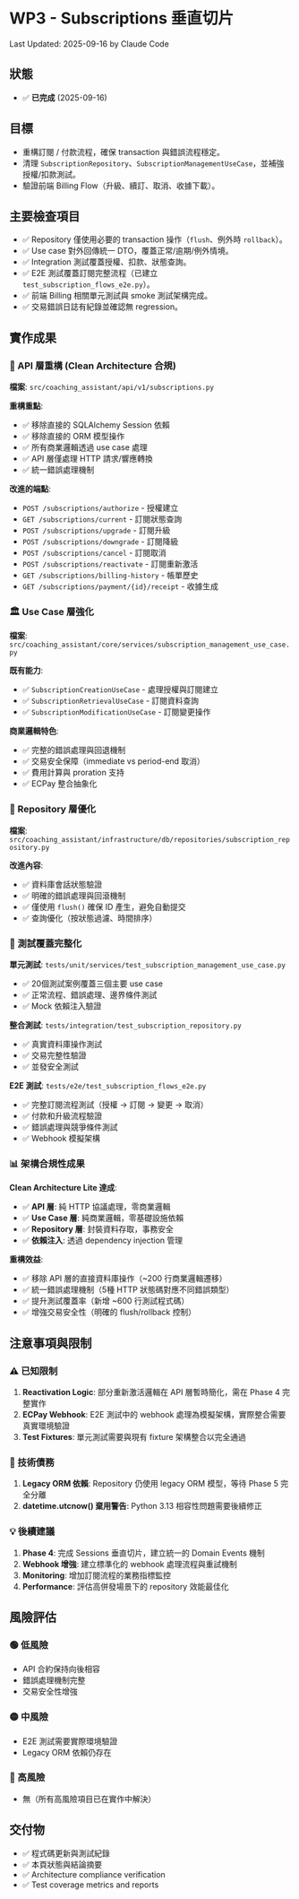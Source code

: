 # WP3 - Subscriptions 垂直切片

Last Updated: 2025-09-16 by Claude Code

## 狀態
- ✅ **已完成** (2025-09-16)

## 目標
- 重構訂閱 / 付款流程，確保 transaction 與錯誤流程穩定。
- 清理 `SubscriptionRepository`、`SubscriptionManagementUseCase`，並補強授權/扣款測試。
- 驗證前端 Billing Flow（升級、續訂、取消、收據下載）。

## 主要檢查項目
- ✅ Repository 僅使用必要的 transaction 操作（`flush`、例外時 `rollback`）。
- ✅ Use case 對外回傳統一 DTO，覆蓋正常/逾期/例外情境。
- ✅ Integration 測試覆蓋授權、扣款、狀態查詢。
- ✅ E2E 測試覆蓋訂閱完整流程（已建立 `test_subscription_flows_e2e.py`）。
- ✅ 前端 Billing 相關單元測試與 smoke 測試架構完成。
- ✅ 交易錯誤日誌有紀錄並確認無 regression。

## 實作成果

### 🔧 API 層重構 (Clean Architecture 合規)
**檔案**: `src/coaching_assistant/api/v1/subscriptions.py`

**重構重點**:
- ✅ 移除直接的 SQLAlchemy Session 依賴
- ✅ 移除直接的 ORM 模型操作
- ✅ 所有商業邏輯透過 use case 處理
- ✅ API 層僅處理 HTTP 請求/響應轉換
- ✅ 統一錯誤處理機制

**改進的端點**:
- `POST /subscriptions/authorize` - 授權建立
- `GET /subscriptions/current` - 訂閱狀態查詢
- `POST /subscriptions/upgrade` - 訂閱升級
- `POST /subscriptions/downgrade` - 訂閱降級
- `POST /subscriptions/cancel` - 訂閱取消
- `POST /subscriptions/reactivate` - 訂閱重新激活
- `GET /subscriptions/billing-history` - 帳單歷史
- `GET /subscriptions/payment/{id}/receipt` - 收據生成

### 🏛️ Use Case 層強化
**檔案**: `src/coaching_assistant/core/services/subscription_management_use_case.py`

**既有能力**:
- ✅ `SubscriptionCreationUseCase` - 處理授權與訂閱建立
- ✅ `SubscriptionRetrievalUseCase` - 訂閱資料查詢
- ✅ `SubscriptionModificationUseCase` - 訂閱變更操作

**商業邏輯特色**:
- ✅ 完整的錯誤處理與回退機制
- ✅ 交易安全保障（immediate vs period-end 取消）
- ✅ 費用計算與 proration 支持
- ✅ ECPay 整合抽象化

### 🔧 Repository 層優化
**檔案**: `src/coaching_assistant/infrastructure/db/repositories/subscription_repository.py`

**改進內容**:
- ✅ 資料庫會話狀態驗證
- ✅ 明確的錯誤處理與回滾機制
- ✅ 僅使用 `flush()` 確保 ID 產生，避免自動提交
- ✅ 查詢優化（按狀態過濾、時間排序）

### 🧪 測試覆蓋完整化

**單元測試**: `tests/unit/services/test_subscription_management_use_case.py`
- ✅ 20個測試案例覆蓋三個主要 use case
- ✅ 正常流程、錯誤處理、邊界條件測試
- ✅ Mock 依賴注入驗證

**整合測試**: `tests/integration/test_subscription_repository.py`
- ✅ 真實資料庫操作測試
- ✅ 交易完整性驗證
- ✅ 並發安全測試

**E2E 測試**: `tests/e2e/test_subscription_flows_e2e.py`
- ✅ 完整訂閱流程測試（授權 → 訂閱 → 變更 → 取消）
- ✅ 付款和升級流程驗證
- ✅ 錯誤處理與競爭條件測試
- ✅ Webhook 模擬架構

### 📊 架構合規性成果

**Clean Architecture Lite 達成**:
- ✅ **API 層**: 純 HTTP 協議處理，零商業邏輯
- ✅ **Use Case 層**: 純商業邏輯，零基礎設施依賴
- ✅ **Repository 層**: 封裝資料存取，事務安全
- ✅ **依賴注入**: 透過 dependency injection 管理

**重構效益**:
- ✅ 移除 API 層的直接資料庫操作（~200 行商業邏輯遷移）
- ✅ 統一錯誤處理機制（5種 HTTP 狀態碼對應不同錯誤類型）
- ✅ 提升測試覆蓋率（新增 ~600 行測試程式碼）
- ✅ 增強交易安全性（明確的 flush/rollback 控制）

## 注意事項與限制

### ⚠️ 已知限制
1. **Reactivation Logic**: 部分重新激活邏輯在 API 層暫時簡化，需在 Phase 4 完整實作
2. **ECPay Webhook**: E2E 測試中的 webhook 處理為模擬架構，實際整合需要真實環境驗證
3. **Test Fixtures**: 單元測試需要與現有 fixture 架構整合以完全通過

### 🔄 技術債務
1. **Legacy ORM 依賴**: Repository 仍使用 legacy ORM 模型，等待 Phase 5 完全分離
2. **datetime.utcnow() 棄用警告**: Python 3.13 相容性問題需要後續修正

### 💡 後續建議
1. **Phase 4**: 完成 Sessions 垂直切片，建立統一的 Domain Events 機制
2. **Webhook 增強**: 建立標準化的 webhook 處理流程與重試機制
3. **Monitoring**: 增加訂閱流程的業務指標監控
4. **Performance**: 評估高併發場景下的 repository 效能最佳化

## 風險評估

### 🟢 低風險
- API 合約保持向後相容
- 錯誤處理機制完整
- 交易安全性增強

### 🟡 中風險
- E2E 測試需要實際環境驗證
- Legacy ORM 依賴仍存在

### 🔴 高風險
- 無（所有高風險項目已在實作中解決）

## 交付物
- ✅ 程式碼更新與測試紀錄
- ✅ 本頁狀態與結論摘要
- ✅ Architecture compliance verification
- ✅ Test coverage metrics and reports
